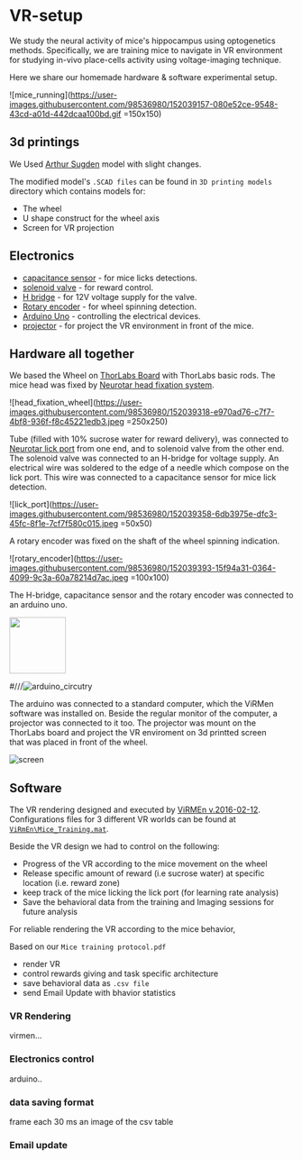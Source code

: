 # VR-setup

We study the neural activity of mice's hippocampus using optogenetics methods.
Specifically, we are training mice to navigate in VR environment for studying in-vivo place-cells activity using voltage-imaging technique.

Here we share our homemade hardware &amp; software experimental setup.

![mice_running](https://user-images.githubusercontent.com/98536980/152039157-080e52ce-9548-43cd-a01d-442dcaa100bd.gif =150x150)

## 3d printings
 
 We Used [Arthur Sugden](https://github.com/asugden/bebox/tree/master/3d/wheel) model with slight changes.
 
 The modified model's `.SCAD files` can be found in `3D printing models` directory which contains models for:
 
 - The wheel
 - U shape construct for the wheel axis
 - Screen for VR projection
 
 
## Electronics

- [capacitance sensor](https://www.sparkfun.com/products/12041) - for mice licks detections.
- [solenoid valve](https://theleedifference.com/products/#solenoid-valves/3) - for reward control.
- [H bridge](https://m.banggood.com/10-Pcs-Geekcreit-L298N-Dual-H-Bridge-Stepper-Motor-Driver-Board-p-1054211.html?utm_source=googleshopping&utm_source=googleshopping&utm_medium=cpc_organic&utm_medium=cpc_bgs&gmcCountry=IL&utm_content=minha&utm_content=sandra&utm_campaign=minha-il-en-mb&utm_campaign=sandra-ssc-il-all-0507&currency=ILS&cur_warehouse=CN&createTmp=1&ad_id=519822680399&gclid=Cj0KCQiA6NOPBhCPARIsAHAy2zBwOR6kqKPrn7NYVQt2XXXowL66YlR-dfJfsxjh51QuHRhCAJZCJ7saAtPREALw_wcB) - for 12V voltage supply for the valve.
- [Rotary encoder](https://www.ia.omron.com/data_pdf/cat/e6b2-c_ds_e_6_1_csm491.pdf?id=487) - for wheel spinning detection.
- [Arduino Uno](https://docs.arduino.cc/hardware/uno-rev3) - controlling the electrical devices.
- [projector](https://docs.arduino.cc/hardware/uno-rev3) - for project the VR environment in front of the mice.

## Hardware all together

 We based the Wheel on [ThorLabs Board](https://www.thorlabs.com/newgrouppage9.cfm?objectgroup_id=159) with ThorLabs basic rods.
 The mice head was fixed by [Neurotar head fixation system](https://www.neurotar.com/the-mobile-homecage/#stability).
 
 ![head_fixation_wheel](https://user-images.githubusercontent.com/98536980/152039318-e970ad76-c7f7-4bf8-936f-f8c45221edb3.jpeg =250x250)
 
 Tube (filled with 10% sucrose water for reward delivery), was connected to [Neurotar lick port](https://www.neurotar.com/the-mobile-homecage/#stability) 
 from one end, and to solenoid valve from the other end. 
 The solenoid valve was connected to an H-bridge for voltage supply.
 An electrical wire was soldered to the edge of a needle which compose on the lick port.
 This wire was connected to a capacitance sensor for mice lick detection.
 
 ![lick_port](https://user-images.githubusercontent.com/98536980/152039358-6db3975e-dfc3-45fc-8f1e-7cf7f580c015.jpeg =50x50)
  
 A rotary encoder was fixed on the shaft of the wheel spinning indication.
  
![rotary_encoder](https://user-images.githubusercontent.com/98536980/152039393-15f94a31-0364-4099-9c3a-60a78214d7ac.jpeg =100x100)

 The H-bridge, capacitance sensor and the rotary encoder was connected to an arduino uno.

<img src="https://user-images.githubusercontent.com/98536980/152039435-4651bff2-0bc8-4c9e-abc8-89927eab6add.jpeg" width="100" height="100">

#///![arduino_circutry](https://user-images.githubusercontent.com/98536980/152039435-4651bff2-0bc8-4c9e-abc8-89927eab6add.jpeg)

 The arduino was connected to a standard computer, which the ViRMen software was installed on.
 Beside the regular monitor of the computer, a projector was connected to it too.
 The projector was mount on the ThorLabs board and project the VR enviroment on 3d printted screen\
 that was placed in front of the wheel.

![screen](https://user-images.githubusercontent.com/98536980/152039487-7858f3c2-c7bf-4502-821c-9ef62dac772b.jpeg)
 
## Software

The VR rendering designed and executed by [ViRMEn v.2016-02-12](http://pni.princeton.edu/pni-software-tools/virmen-download).
Configurations files for 3 different VR worlds can be found at [`ViRmEn\Mice_Training.mat`](https://github.com/yoavadamlab/VR-setup/tree/main/ViRmEn).

Beside the VR design we had to control on the following:
- Progress of the VR according to the mice movement on the wheel
- Release specific amount of reward (i.e sucrose water) at specific location (i.e. reward zone)
- keep track of the mice licking the lick port (for learning rate analysis)
- Save the behavioral data from the training and Imaging sessions for future analysis

For reliable rendering the VR according to the mice behavior,

Based on our `Mice training protocol.pdf` 

- render VR 
- control rewards giving and task specific architecture
- save behavioral data as `.csv file`
- send Email Update with bhavior statistics

### VR Rendering

virmen...

### Electronics control

arduino..

### data saving format
frame each 30 ms
an image of the csv table

### Email update


